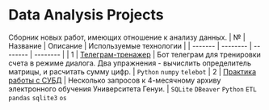 # Data Analysis Projects
Сборник новых работ, имеющих отношение к анализу данных.
| №  | Название   | Описание | Используемые технологии |
| ------- | -------- | -------- | -------- |
| 1   | [Телеграм-тренажер](https://github.com/dberchuk64/Projects/tree/main/Tg_training_bot) | Бот телеграм для тренировки счета в режиме диалога. Два упражнения - вычислить определитель матрицы, и расчитать сумму цифр. | <code>Python</code> <code>numpy</code> <code>telebot</code> 
| 2   | [Практика работы с СУБД](https://github.com/dberchuk64/Projects/tree/main/SQL_Educational_process) | Несколько запросов к 4-месячному архиву электронного обучения Университета Генуи. | <code>SQLite</code> <code>DBeaver</code> <code>Python</code> <code>ETL</code> <code>pandas</code> <code>sqlite3</code> <code>os</code>
